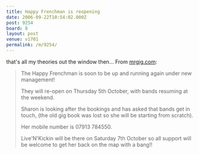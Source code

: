 ```yaml
---
title: Happy Frenchman is reopening
date: 2006-09-22T10:54:02.000Z
post: 9254
board: 8
layout: post
venue: v1701
permalink: /m/9254/
---
```

that's all my theories out the window then... From <a href="http://www.mrgig.com">mrgig.com</a>:
<blockquote>The Happy Frenchman is soon to be up and running again under new management!

They will re-open on Thursday 5th October, with bands resuming at the weekend.

Sharon is looking after the bookings and has asked that bands get in touch, (the old gig book was lost so she will be starting from scratch).

Her mobile number is 07913 784550.

Live'N'Kickin will be there on Saturday 7th October so all support will be welcome to get her back on the map with a bang!! </blockquote>
